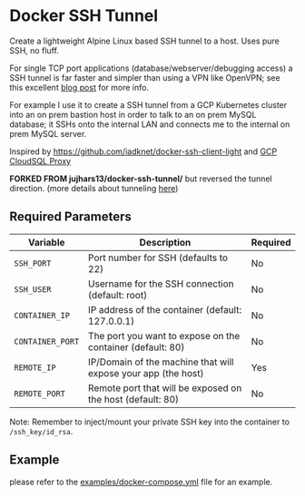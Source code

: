 # Docker SSH Tunnel

Create a lightweight Alpine Linux based SSH tunnel to a host.  Uses pure SSH, no fluff.

For single TCP port applications (database/webserver/debugging access) a SSH tunnel is far faster and simpler than using a VPN like OpenVPN; see this excellent [blog post](https://blog.backslasher.net/ssh-openvpn-tunneling.html) for more info.

For example I use it to create a SSH tunnel from a GCP Kubernetes cluster into an on prem bastion host in order to talk to an on prem MySQL database; it SSHs onto the internal LAN and connects me to the internal on prem MySQL server.

Inspired by https://github.com/iadknet/docker-ssh-client-light and [GCP CloudSQL Proxy](https://cloud.google.com/sql/docs/mysql/sql-proxy)

**FORKED FROM jujhars13/docker-ssh-tunnel/** but reversed the tunnel direction. (more details about tunneling [here](https://iximiuz.com/en/posts/ssh-tunnels/))

## Required Parameters

| Variable           | Description                                                       | Required |
| ------------------ | ----------------------------------------------------------------- | -------- |
| `SSH_PORT`         | Port number for SSH (defaults to 22)                              | No       |
| `SSH_USER`         | Username for the SSH connection (default: root)                   | No       |
| `CONTAINER_IP`     | IP address of the container (default: 127.0.0.1)                  | No       |
| `CONTAINER_PORT`   | The port you want to expose on the container (default: 80)        | No       |
| `REMOTE_IP`        | IP/Domain of the machine that will expose your app (the host)     | Yes      |
| `REMOTE_PORT`      | Remote port that will be exposed on the host (default: 80)        | No       |


Note: Remember to inject/mount your private SSH key into the container to `/ssh_key/id_rsa`.

## Example

please refer to the [examples/docker-compose.yml](/examples/docker-compose.yaml) file for an example.
